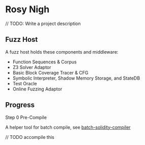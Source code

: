 # Rosy Nigh

// TODO: Write a project description

## Fuzz Host

A fuzz host holds these components and middleware:
- Function Sequences & Corpus
- Z3 Solver Adaptor
- Basic Block Coverage Tracer & CFG
- Symbolic Interpreter, Shadow Memory Storage, and StateDB
- Test Oracle
- Online Fuzzing Adaptor

## Progress

Step 0 Pre-Compile

A helper tool for batch compile, see [batch-solidity-compiler](https://github.com/FadingRose/batch-compiler)

// TODO accompile this
